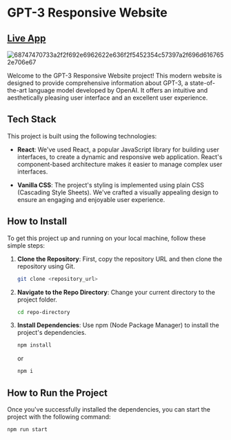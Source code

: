 
# GPT-3 Responsive Website
## [Live App](https://mohd-salman-0119.github.io/gpt3-website)
![68747470733a2f2f692e6962622e636f2f5452354c57397a2f696d6167652e706e67](https://github.com/Mohd-Salman-0119/gpt3-website/assets/112762975/05a42e07-7708-4659-89ab-73ebccd9b90b)

Welcome to the GPT-3 Responsive Website project! This modern website is designed to provide comprehensive information about GPT-3, a state-of-the-art language model developed by OpenAI. It offers an intuitive and aesthetically pleasing user interface and an excellent user experience.

## Tech Stack

This project is built using the following technologies:

- **React**: We've used React, a popular JavaScript library for building user interfaces, to create a dynamic and responsive web application. React's component-based architecture makes it easier to manage complex user interfaces.

- **Vanilla CSS**: The project's styling is implemented using plain CSS (Cascading Style Sheets). We've crafted a visually appealing design to ensure an engaging and enjoyable user experience.

## How to Install

To get this project up and running on your local machine, follow these simple steps:

1. **Clone the Repository**: First, copy the repository URL and then clone the repository using Git.

    ```bash
    git clone <repository_url>
    ```

2. **Navigate to the Repo Directory**: Change your current directory to the project folder.

    ```bash
    cd repo-directory
    ```

3. **Install Dependencies**: Use npm (Node Package Manager) to install the project's dependencies.

    ```bash
    npm install
    ```

    or

    ```bash
    npm i
    ```

## How to Run the Project

Once you've successfully installed the dependencies, you can start the project with the following command:

```bash
npm run start
